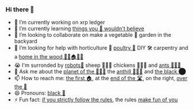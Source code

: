 ### Hi there 👋


- 🔭 I’m currently working on xrp ledger
- 🌱 I’m currently learning [things you 🐑 wouldn't believe](https://youtu.be/QefqJ7YhbWQ)
- 👯 I’m looking to collaborate on make a vegetable 🥬 garden in the backyard
- 🤔 I’m looking for help with horticulture 🥬 [poultry 🐔](https://youtu.be/0Y4eplg31yk) DIY 🛠 carpentry and a [home in the wood 🌳🌳🏠🌳🌳](https://youtu.be/T3NCVtQcoO8)
- 😭 I'm surronded by [robots🤖](https://youtu.be/GcMXQZ69lSI) sheep 🐑🐑🐑 chickens 🐔🐔🐔 and [ants 🐜🐜🐜](https://youtu.be/oD_Bdq1MLWg)
- 💬 Ask me about the [planet of the 🐑🐑🐑](https://youtu.be/kfFuckTgnc4) the [anthill 🐜🐜🐜](https://youtu.be/T2f1pnU-0XE)  and [the black ⬤](https://youtu.be/atMdf0rhbpI)
- 📫 How to reach me: [the first 🏠](https://youtu.be/312SDrHM37Y), at the [end of the 🛣️](https://youtu.be/yc5AWImplfE), on the right, [over the 🌈](https://youtu.be/V1bFr2SWP1I)
- 😄 Pronouns: [black 🐑](https://youtu.be/pDo18tfPITA)
- ⚡ Fun fact: [if you strictly follow the rules](https://youtu.be/4iQKs21U_6o), the rules [make fun of you](https://youtu.be/xrTUmYxnNlo)

